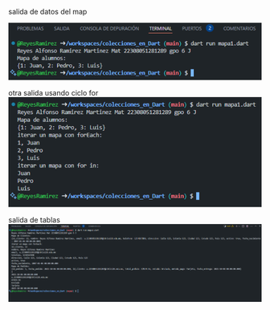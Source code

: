 salida de datos del map

![alt text](image-1.png)

otra salida usando ciclo for
![alt text](image-2.png)

salida de tablas
![alt text](image-4.png)